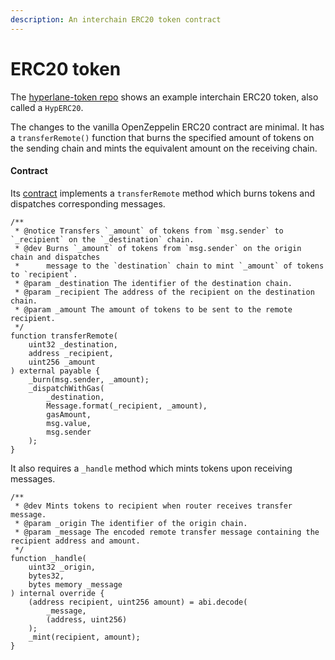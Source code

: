 ```yaml
---
description: An interchain ERC20 token contract
---
```


# ERC20 token

The [hyperlane-token repo](https://github.com/hyperlane-xyz/hyperlane-token) shows an example interchain ERC20 token, also called a `HypERC20`.

The changes to the vanilla OpenZeppelin ERC20 contract are minimal. It has a `transferRemote()` function that burns the specified amount of tokens on the sending chain and mints the equivalent amount on the receiving chain.

#### Contract

Its [contract](https://github.com/hyperlane-xyz/hyperlane-token/blob/main/contracts/HypERC20.sol) implements a `transferRemote` method which burns tokens and dispatches corresponding messages.&#x20;

```solidity
/**
 * @notice Transfers `_amount` of tokens from `msg.sender` to `_recipient` on the `_destination` chain.
 * @dev Burns `_amount` of tokens from `msg.sender` on the origin chain and dispatches
 *      message to the `destination` chain to mint `_amount` of tokens to `recipient`.
 * @param _destination The identifier of the destination chain.
 * @param _recipient The address of the recipient on the destination chain.
 * @param _amount The amount of tokens to be sent to the remote recipient.
 */
function transferRemote(
    uint32 _destination,
    address _recipient,
    uint256 _amount
) external payable {
    _burn(msg.sender, _amount);
    _dispatchWithGas(
        _destination,
        Message.format(_recipient, _amount),
        gasAmount,
        msg.value,
        msg.sender
    );
}
```

It also requires a `_handle` method which mints tokens upon receiving messages.

```solidity
/**
 * @dev Mints tokens to recipient when router receives transfer message.
 * @param _origin The identifier of the origin chain.
 * @param _message The encoded remote transfer message containing the recipient address and amount.
 */
function _handle(
    uint32 _origin,
    bytes32,
    bytes memory _message
) internal override {
    (address recipient, uint256 amount) = abi.decode(
        _message,
        (address, uint256)
    );
    _mint(recipient, amount);
}
```
